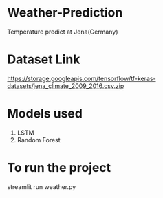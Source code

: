 # Weather-Prediction
Temperature predict at Jena(Germany)
# Dataset Link
https://storage.googleapis.com/tensorflow/tf-keras-datasets/jena_climate_2009_2016.csv.zip



# Models used
1. LSTM
2. Random Forest


# To run the project
streamlit run weather.py
